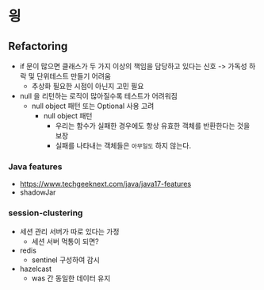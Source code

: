 # 읭

## Refactoring
- if 문이 많으면 클래스가 두 가지 이상의 책임을 담당하고 있다는 신호 -> 가독성 하락 및 단위테스트 만들기 어려움
    - 추상화 필요한 시점이 아닌지 고민 필요 
- null 을 리턴하는 로직이 많아질수록 테스트가 어려워짐
    - null object 패턴 또는 Optional 사용 고려
        - null object 패턴
            - 우리는 함수가 실패한 경우에도 항상 유효한 객체를 반환한다는 것을 보장
            - 실패를 나타내는 객체들은 `아무일도` 하지 않는다.  

### Java features
- https://www.techgeeknext.com/java/java17-features
- shadowJar

### session-clustering
- 세션 관리 서버가 따로 있다는 가정
    - 세션 서버 먹통이 되면?
- redis
    - sentinel 구성하여 감시
- hazelcast 
    - was 간 동일한 데이터 유지